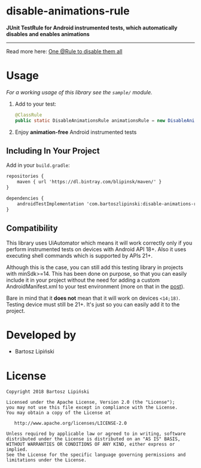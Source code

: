 disable-animations-rule
===============
**JUnit TestRule for Android instrumented tests, which automatically disables and enables animations**

---

Read more here: [One @Rule to disable them all](https://medium.com/p/d387da440318/)

Usage
=====
*For a working usage of this library see the `sample/` module.*

 1. Add to your test:

     ```java
     @ClassRule
     public static DisableAnimationsRule animationsRule = new DisableAnimationsRule();
     ```

 2. Enjoy **animation-free** Android instrumented tests

Including In Your Project
-------------------------
Add in your `build.gradle`:
```xml
repositories {
    maven { url 'https://dl.bintray.com/blipinsk/maven/' }
}

dependencies {
    androidTestImplementation 'com.bartoszlipinski:disable-animations-rule:1.0.0'
}
```

Compatibility
-------------
This library uses UiAutomator which means it will work correctly only if you perform instrumented tests on devices with Android API 18+. Also it uses executing shell commands which is supported by APIs 21+.

Although this is the case, you can still add this testing library in projects with minSdk>=14. This has been done on purpose, so that you can easily include it in your project without the need for adding a custom AndroidManifest.xml to your test environment (more on that in the [post](https://medium.com/p/d387da440318/)).

Bare in mind that it **does not** mean that it will work on devices `<14;18)`. Testing device must still be 21+. It's just so you can easily add it to the project.

Developed by
============
 * Bartosz Lipiński

License
=======

    Copyright 2018 Bartosz Lipiński
    
    Licensed under the Apache License, Version 2.0 (the "License");
    you may not use this file except in compliance with the License.
    You may obtain a copy of the License at

       http://www.apache.org/licenses/LICENSE-2.0

    Unless required by applicable law or agreed to in writing, software
    distributed under the License is distributed on an "AS IS" BASIS,
    WITHOUT WARRANTIES OR CONDITIONS OF ANY KIND, either express or implied.
    See the License for the specific language governing permissions and
    limitations under the License.
